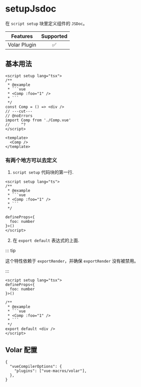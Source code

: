 # setupJsdoc <PackageVersion name="@vue-macros/volar" />

<StabilityLevel level="stable" />

在 `script setup` 块里定义组件的 `JSDoc`。

|   Features   |     Supported      |
| :----------: | :----------------: |
| Volar Plugin | :white_check_mark: |

## 基本用法

````vue twoslash
<script setup lang="tsx">
/**
 * @example
 * ```vue
 * <Comp :foo="1" />
 * ```
 */
const Comp = () => <div />
// ---cut---
// @noErrors
import Comp from './Comp.vue'
//     ^?
</script>

<template>
  <Comp />
</template>
````

### 有两个地方可以去定义

1. `script setup` 代码块的第一行.

````vue
<script setup lang="ts">
/**
 * @example
 * ```vue
 * <Comp :foo="1" />
 * ```
 */

defineProps<{
  foo: number
}>()
</script>
````

2. 在 `export default` 表达式的上面.

::: tip

这个特性依赖于 `exportRender`，并确保 `exportRender` 没有被禁用。

:::

````vue
<script setup lang="tsx">
defineProps<{
  foo: number
}>()

/**
 * @example
 * ```vue
 * <Comp :foo="1" />
 * ```
 */
export default <div />
</script>
````

## Volar 配置

```jsonc {3} [tsconfig.json]
{
  "vueCompilerOptions": {
    "plugins": ["vue-macros/volar"],
  },
}
```
